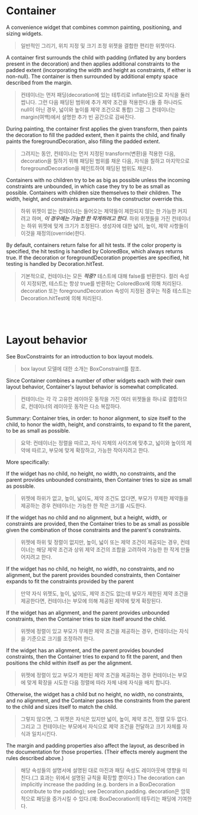 # Container

A convenience widget that combines common painting, positioning, and sizing widgets.
> 일반적인 그리기, 위치 지정 및 크기 조정 위젯을 결합한 편리한 위젯이다.

A container first surrounds the child with padding (inflated by any borders present in the decoration) 
and then applies additional constraints to the padded extent (incorporating the width and height as constraints, if either is non-null).
The container is then surrounded by additional empty space described from the margin.
> 컨테이너는 먼저 패딩(decoration에 있는 테투리로 inflate된)으로 자식을 둘러쌉니다.
> 그런 다음 패딩된 범위에 추가 제약 조건을 적용한다.(둘 중 하나라도 null이 아닌 경우, 넓이와 높이를 제약 조건으로 통합)
> 그럼 그 컨데이너는 margin(여백)에서 설명한 추가 빈 공간으로 감싸진다.

During painting, the container first applies the given transform, 
then paints the decoration to fill the padded extent, then it paints the child, 
and finally paints the foregroundDecoration, also filling the padded extent.
> 그려지는 동안, 컨테이너는 먼저 지정된 transform(변환)을 적용한 다음, decoration을 칠하기 위해 패딩된 범위를 채운 다음, 자식을 칠하고
> 마지막으로 foregroundDecoration을 페인트하여 패딩된 범위도 채운다.

Containers with no children try to be as big as possible unless the incoming constraints are unbounded, in which case they try to be as small as possible. 
Containers with children size themselves to their children. The width, height, and constraints arguments to the constructor override this.
> 하위 위젯이 없는 컨테이너는 들어오는 제약들이 제한되지 않는 한 가능한 커지려고 하며, ***이 경우에는 가능한 한 작게하려고 한다.***
> 하위 위젯들을 가진 컨테이너는 하위 위젯에 맞게 크기가 조정된다. 생성자에 대한 넓이, 높이, 제약 사항들이 이것을 재정의(override)한다.

By default, containers return false for all hit tests. 
If the color property is specified, the hit testing is handled by ColoredBox, which always returns true. 
If the decoration or foregroundDecoration properties are specified, hit testing is handled by Decoration.hitTest.
> 기본적으로, 컨테이너는 모든 ***적중?*** 테스트에 대해 false를 반환한다.
> 컬러 속성이 지정되면, 테스트는 항상 true를 반환하는 ColoredBox에 의해 처리된다.
> decoration 또는 foregroundDecoration 속성이 지정된 경우는 적중 테스트는 Decoration.hitTest에 의해 처리된다.

<br></br>

# Layout behavior

See BoxConstraints for an introduction to box layout models.
> box layout 모델에 대한 소개는 BoxConstraint를 참조.

Since Container combines a number of other widgets each with their own layout behavior, Container's layout behavior is somewhat complicated.
> 컨테이너는 각 각 고유한 레이아웃 동작을 가진 여러 위젯들을 하나로 결합하므로, 컨데이너의 레이아웃 동작은 다소 복잡하다.

Summary: Container tries, in order: to honor alignment, to size itself to the child, to honor the width, height, and constraints, to expand to fit the parent, to be as small as possible.
> 요약: 컨테이너는 정렬을 따르고, 자식 자체의 사이즈에 맞추고, 넓이와 높이의 제약에 따르고, 부모에 맞게 확장하고, 가능한 작아지려고 한다.

More specifically:

If the widget has no child, no height, no width, no constraints, and the parent provides unbounded constraints, then Container tries to size as small as possible.
> 위젯에 하위가 없고, 높이, 넓이도, 제약 조건도 없다면, 부모가 무제한 제약들을 제공하는 경우 컨테이너는 가능한 한 작은 크기를 시도한다.

If the widget has no child and no alignment, but a height, width, or constraints are provided, then the Container tries to be as small as possible given the combination of those constraints and the parent's constraints.
> 위젯에 하위 및 정렬이 없지만, 높이, 넓이 또는 제약 조건이 제공되는 경우, 컨테이너는 해당 제약 조건과 상위 제약 조건의 조합을 고려하여 가능한 한 작게 만들어지려고 한다.

If the widget has no child, no height, no width, no constraints, and no alignment, but the parent provides bounded constraints, then Container expands to fit the constraints provided by the parent
> 만약 자식 위젯도, 높이, 넓이도, 제약 조건도 없는데 부모가 제한된 제약 조건을 제공한다면, 컨테이너는 부모에 의해 제공된 제약에 맞게 확장된다.

If the widget has an alignment, and the parent provides unbounded constraints, then the Container tries to size itself around the child.
> 위젯에 정렬이 있고 부모가 무제한 제약 조건을 제공하는 경우, 컨테이너는 자식을 기준으로 크기를 조정하려 한다.

If the widget has an alignment, and the parent provides bounded constraints, then the Container tries to expand to fit the parent, 
and then positions the child within itself as per the alignment.
> 위젯에 정렬이 있고 부모가 제한된 제약 조건을 제공하는 경우 컨테이너는 부모에 맞게 확장을 시도한 다음 정렬에 따라 자체 내에 자식을 배치 합니다.

Otherwise, the widget has a child but no height, no width, no constraints, and no alignment, and the Container passes the constraints from the parent to the child and sizes itself to match the child.
> 그렇지 않으면, 그 위젯은 자식은 있지만 넓이, 높이, 제약 조건, 정렬 모두 없다.
> 그리고 그 컨테이너는 부모에서 자식으로 제약 조건을 전달하고 크기 자체를 자식과 일치시킨다.

The margin and padding properties also affect the layout, as described in the documentation for those properties. (Their effects merely augment the rules described above.)
> 해당 속성들의 설명서에 설명된 대로 마진과 패딩 속성도 레이아웃에 영향을 미친다.(그 효과는 위에서 설명된 규칙을 확장할 뿐이다.)
The decoration can implicitly increase the padding (e.g. borders in a BoxDecoration contribute to the padding); see Decoration.padding.
> decoration은 암묵적으로 패딩을 증가시킬 수 있다.(예: BoxDecoration의 테두리는 패딩에 기여한다.






